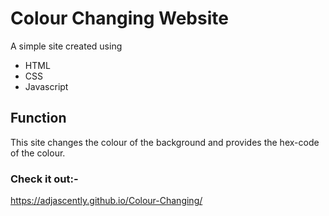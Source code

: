 # Colour Changing Website

A simple site created using 
- HTML
- CSS 
- Javascript

## Function
This site changes the colour of the background and provides the hex-code of the colour.

### Check it out:-
https://adjascently.github.io/Colour-Changing/

